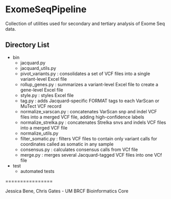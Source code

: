 ExomeSeqPipeline
================
Collection of utilities used for secondary and tertiary analysis of Exome Seq data.

## Directory List
* bin
  * jacquard.py
  * jacquard_utils.py
  * pivot_variants.py : consolidates a set of VCF files into a single variant-level Excel file
  * rollup_genes.py : summarizes a variant-level Excel file to create a gene-level Excel file
  * style.py : styles Excel file
  * tag.py : adds Jacquard-specific FORMAT tags to each VarScan or MuTect VCF record
  * normalize_varscan.py : concatenates VarScan snp and indel VCF files into a merged VCF file, adding high-confidence labels
  * normalize_strelka.py : concatenates Strelka snvs and indels VCF files into a merged VCF file
  * normalize_utils.py
  * filter_somatic.py : filters VCF files to contain only variant calls for coordinates called as somatic in any sample
  * consensus.py : calculates consensus calls from VCf file
  * merge.py : merges several Jacquard-tagged VCF files into one VCf file
* test
  * automated tests
  
================

Jessica Bene, Chris Gates - UM BRCF Bioinformatics Core

